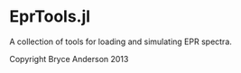EprTools.jl
========

A collection of tools for loading and simulating EPR spectra.

Copyright Bryce Anderson 2013